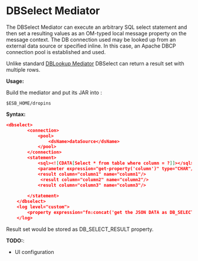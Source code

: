 DBSelect Mediator
=================

The DBSelect Mediator can execute an arbitrary SQL select statement and then set a resulting values as an OM-typed local message property on the message context. The DB connection used may be looked up from an external data source or specified inline. In this case, an Apache DBCP connection pool is established and used.

Unlike standard [DBLookup Mediator](https://docs.wso2.org/display/ESB481/DBLookup+Mediator) DBSelect can return a result set with multiple rows.
 
**Usage:**

Build the mediator and put its JAR into :

```
$ESB_HOME/dropins
```

**Syntax:**

```JSON
<dbselect>
        <connection>
            <pool>
                <dsName>dataSource</dsName>
            </pool>
        </connection>
        <statement>
            <sql><![CDATA[Select * from table where column = ?]]></sql>
            <parameter expression="get-property('column')" type="CHAR"/>
            <result column="column1" name="column1"/>
             <result column="column2" name="column2"/>
            <result column="column3" name="column3"/>
            
        </statement>
    </dbselect>
    <log level="custom">
        <property expression="fn:concat('get the JSON DATA as DB_SELECT_RESULT => ', get-property('DB_SELECT_RESULT')) " name="message"/>
    </log>
```
Result set would be stored as DB_SELECT_RESULT property.

**TODO:**:
* UI configuration

